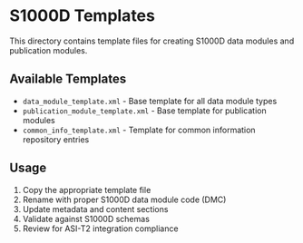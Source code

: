 # S1000D Templates

This directory contains template files for creating S1000D data modules and publication modules.

## Available Templates

- `data_module_template.xml` - Base template for all data module types
- `publication_module_template.xml` - Base template for publication modules
- `common_info_template.xml` - Template for common information repository entries

## Usage

1. Copy the appropriate template file
2. Rename with proper S1000D data module code (DMC)
3. Update metadata and content sections
4. Validate against S1000D schemas
5. Review for ASI-T2 integration compliance